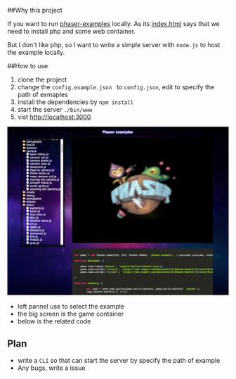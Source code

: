 ##Why this project

If you want to run [phaser-examples](https://github.com/photonstorm/phaser-examples) locally.
As its [index.html](https://github.com/photonstorm/phaser-examples/blob/master/examples/index.html) says that we need to install php and some web container.

But I don't like php, so I want to write a simple server with `node.js` to host the example locally.

##How to use

1. clone the project
2. change the `config.example.json ` to `config.json`, edit to specify the path of exmaples
3. install the dependencies by `npm install`
3. start the server `./bin/www`
4. vist <http://localhost:3000>

![screenshot](https://raw.githubusercontent.com/stormslowly/node-phaser-example-server/master/public/images/screenshot.png)

- left pannel use to select the example
- the big screen is the game container
- below is the related code

## Plan
* write a `CLI` so that can start the server by specify the path of example
* Any bugs, write a issue
